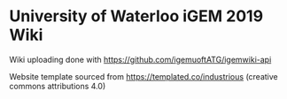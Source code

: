 # University of Waterloo iGEM 2019 Wiki

Wiki uploading done with https://github.com/igemuoftATG/igemwiki-api

Website template sourced from https://templated.co/industrious (creative commons attributions 4.0)
